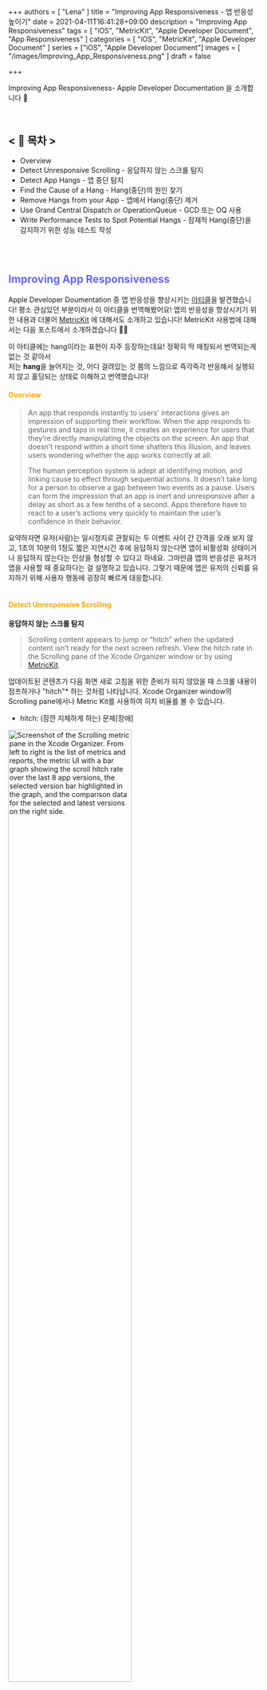 +++
authors = [
    "Lena"
]
title = "Improving App Responsiveness - 앱 반응성 높이기"
date = 2021-04-11T16:41:28+09:00
description = "Improving App Responsiveness"
tags = [
     "iOS", "MetricKit", "Apple Developer Document", "App Responsiveness"
]
categories = [
     "iOS", "MetricKit", "Apple Developer Document"
]
series = ["iOS", "Apple Developer Document"]
images = [
  "/images/Improving_App_Responsiveness.png"
]
draft = false

+++

Improving App Responsiveness- Apple Developer Documentation 을 소개합니다 📲 <br>

<br>

<!--more-->



## <  📑 목차  >

* Overview
* Detect Unresponsive Scrolling  -  응답하지 않는 스크롤 탐지
* Detect App Hangs  -  앱 중단 탐지
* Find the Cause of a Hang  -  Hang(중단)의 원인 찾기
* Remove Hangs from your App  -  앱에서 Hang(중단) 제거
* Use Grand Central Dispatch or OperationQueue  -  GCD 또는 OQ 사용
* Write Performance Tests to Spot Potential Hangs  -  잠재적 Hang(중단)을 감지하기 위한 성능 테스트 작성

<br><br>

## <span style="color: #6666FF"> Improving App Responsiveness </span>

Apple Developer Doumentation 중 앱 반응성을 향상시키는 [아티클](https://developer.apple.com/documentation/xcode/improving_your_app_s_performance/improving_app_responsiveness)을 발견했습니다! 평소 관심있던 부분이라서 이 아티클을 번역해봤어요! 앱의 반응성을 향상시키기 위한 내용과 더불어 [MetricKit](https://developer.apple.com/documentation/metrickit) 에 대해서도 소개하고 있습니다! MetricKit 사용법에 대해서는 다음 포스트에서 소개하겠습니다 💃🕺

이 아티클에는 hang이라는 표현이 자주 등장하는데요! 정확히 딱 매칭되서 번역되는게 없는 것 같아서  
저는 **hang**을 늘어지는 것, 어디 걸려있는 것 쯤의 느낌으로 즉각즉각 반응해서 실행되지 않고 홀딩되는 상태로 이해하고 번역했습니다!


#### <span style="color:orange">Overview</span>
> An app that responds instantly to users' interactions gives an impression of supporting their workflow. When the app responds to gestures and taps in real time, it creates an experience for users that they’re directly manipulating the objects on the screen. An app that doesn’t respond within a short time shatters this illusion, and leaves users wondering whether the app works correctly at all.
>
>
> The human perception system is adept at identifying motion, and linking cause to effect through sequential actions. It doesn’t take long for a person to observe a gap between two events as a pause. Users can form the impression that an app is inert and unresponsive after a delay as short as a few tenths of a second. Apps therefore have to react to a user’s actions very quickly to maintain the user’s confidence in their behavior.

요약하자면 유저(사람)는 일시정지로 관찰되는 두 이벤트 사이 간 간격을 오래 보지 않고, 1초의 10분의 1정도 짧은 지연시간 후에 응답하지 않는다면 앱이 비활성화 상태이거나 응답하지 않는다는 인상을 형성할 수 있다고 하네요. 그마만큼 앱의 반응성은 유저가 앱을 사용할 때 중요하다는 걸 설명하고 있습니다. 그렇기 때문에 앱은 유저의 신뢰를 유지하기 위해 사용자 행동에 굉장히 빠르게 대응합니다.
<br><br>

#### <span style="color:orange">Detect Unresponsive Scrolling</span>

**응답하지 않는 스크롤 탐지**

> Scrolling content appears to jump or “hitch” when the updated content isn’t ready for the next screen refresh. View the hitch rate in the Scrolling pane of the Xcode Organizer window or by using [MetricKit](https://developer.apple.com/documentation/metrickit).

업데이트된 콘텐츠가 다음 화면 새로 고침을 위한 준비가 되지 않았을 때 스크롤 내용이 점프하거나 "hitch"* 하는 것처럼 나타납니다. Xcode Organizer window의 Scrolling pane에서나 Metric Kit를 사용하여 히치 비율를 볼 수 있습니다.

- hitch: (잠깐 지체하게 하는) 문제[장애] 

<img src="https://docs-assets.developer.apple.com/published/25c6f3b83a/rendered2x-1599869861.png" alt="Screenshot of the Scrolling metric pane in the Xcode Organizer. From left to right is the list of metrics and reports, the metric UI with a bar graph showing the scroll hitch rate over the last 8 app versions, the selected version bar highlighted in the graph, and the comparison data for the selected and latest versions on the right side.  " width="70%;" />

<br>

#### <span style="color:orange">Detect App Hangs</span>

**앱 중단 탐지**

> A “hang” is a specific example of an app failing to respond. An app hangs when it isn’t able to update view content or respond to user actions because the main thread is unavailable. iOS detects when apps hang, and makes the data available through MetricKit and Xcode’s metrics organizer. iOS tracks app hangs when the main thread is unresponsive for at least 250ms, and you can see those results in the metrics organizer, as shown below.

"hang"은 앱이 응답하지 않는 구체적인 예입니다. ① main 스레드를 사용할 수 없어 뷰 콘텐츠를 업데이트할 수 없거나(view 업데이트는 main 스레드에서만 가능하기 때문) ② 사용자 작업에 응답할 수 없을 때 <u>앱이 중단</u>됩니다. iOS는 앱이 중단되는 때를 감지하고 MetricKit 및 Xcode의 metrics organizer를 통해 데이터를 사용할 수 있도록 합니다. iOS는 main 스레드가 250ms 이상 응답하지 않을 때 앱의 hangs를 추적하며, 아래와 같이 metrics organizer에서 결과를 확인할 수 있습니다.(아래 그림 참조)

<img src="https://docs-assets.developer.apple.com/published/90c7baeade/rendered2x-1599869862.png" alt="Screenshot of the Hang Rate metric pane in the Xcode Organizer. From left to right is the list of metrics and reports, the metric UI with a bar graph showing the hang rate over the last 8 app versions, the selected version bar highlighted in the graph, and the comparison data for the selected and latest versions on the right side.  " width="70%;" />

> The Xcode Organizer reports the hang rate as the number of seconds per hour that the app is unresponsive. The Organizer shows both the median hang rate experienced by the typical user, and the extreme 90th percentile hang rate. [MetricKit](https://developer.apple.com/documentation/metrickit) provides the same hang rate metric as a histogram.
>
> iOS supports a broad variety of devices with different hardware capabilities and performance characteristics. Code that performs flawlessly on one hardware model could hang on another. Test the release build of your app on a range of different devices to uncover hangs that only manifest in certain circumstances.

Xcode Organizer는 hang rate를 앱이 응답하지 않는 시간(초)으로 보고합니다. Organizer는 일반 사용자가 경험하는 median hang rate와 최대 90번째 백분위수 hang rate를 모두 표시합니다. [MetricKit](https://developer.apple.com/documentation/metrickit)는 막대 그래프과 동일한  hang rate metric을 제공합니다.

iOS는 다양한 하드웨어 기능과 성능 특성을 가진 다양한 기기를 지원합니다. 한 하드웨어 모델에서 완벽하게 수행되는 코드가 다른 모델에 hang on 될 수 있습니다. 다양한 장치에서 앱의 릴리스 빌드를 테스트하여 특정 상황에서만 나타나는 hang(중단 상태, 장애)를 파악합니다.

#### <br><span style="color:orange">Find the Cause of a Hang</span>

**Hang(중단)의 원인 찾기**

> Apps hang because the main thread isn’t available when it’s time for the app to draw to the screen. This can happen for two reasons: either the main thread is busy executing code, or it’s blocked waiting for a resource to become available or a system call to complete. Use the Thread State Trace instrument to discover which situation causes hangs in your app.
>
> The Thread State Trace instrument shows a timeline of the thread’s state, along with a narrative that details the system calls entered, how long they took, and when iOS has scheduled the thread to run. Combine this information with the System Call Trace instrument, which gives summary statistics of the number and duration of system calls made by each thread, to see whether system calls are blocking your main thread.

앱이 화면에 그려질 때 main 스레드를 사용할 수 없기 때문에 앱이 중단됩니다. 이는 두 가지 이유로 인해 발생할 수 있습니다. ① main 스레드가 코드를 실행 중이거나, ② 리소스를 사용할 수 있을 때까지 대기하거나 시스템 호출이 완료될 때까지 차단(block)됩니다. Thread State Track(스레드 상태 추적) 계측기를 사용하여 앱에 어떤 상황이 중단되는지 확인합니다.

Thread State Track instrument(스레드 상태 추적기) 는 입력된 시스템 호출, 걸린 시간 및 iOS가 스레드를 실행하도록 예약한 시간을 상세히 설명하는 서술(narrative)과 함께 스레드 상태의 타임라인을 보여줍니다. 이 정보와 Thread State Track instrument와 결합은  각 스레드에서 수행한 시스템 호출 수와 지속 시간에 대한 요약 통계를 보여주는데, 이를 통해 시스템 호출이 main 스레드를 차단하는지 여부를 확인할 수 있습니다.

<img src="https://docs-assets.developer.apple.com/published/0ef4f577bb/12137851-c3ea-4b5c-8610-d70afba5d735.png" alt="Illustration showing thread state and system call trace timelines in Instruments." width="70%;" />

>  Click on a particular invocation of a system call in the narrative to view a backtrace of the thread when it made that system call. Use this information to find out which functions or methods on the main thread cause it to hang.

서술(narrative)에서 시스템 호출의 특정 호출(particular invocation)을 클릭하면 스레드가 시스템 호출을 했을 때의 역추적을 볼 수 있습니다. 이 항목에서는 main 스레드의 어떤 함수 또는 메서드가 main 스레드를 멈추게 하는지 알 수 있습니다.

#### <br><span style="color:orange">Remove Hangs from your App</span>

**앱에서 Hang(중단) 제거**

> Make sure your app only interacts with UIKit on the main thread. Direct all other operations to a background thread, operation queue, or Grand Central Dispatch queue. Dispatch the work to that queue or thread asynchronously, and have it asynchronously signal the main thread or queue to update the UI when its background work is done. Don’t synchronize the main thread with a background thread, or make the main thread join a background thread. Both of these actions block the main thread until the work in the background has completed, and deny your app the benefit of concurrent operation.
>
> Separate your UI updates into preparing data for display, and updating view objects to display that data when the view is redrawn. Your app can do the preparation in the background, and only needs to use the main thread to update its views. Indicate to the user that this preparation is underway, giving them the opportunity to cancel or perform other tasks as appropriate.
>
> For example, a particular app uses a [`UIRefreshControl`](https://developer.apple.com/documentation/uikit/uirefreshcontrol) to allow the user to pull a table view down, to refresh its content from the network. The `valueChanged` event on the `UIRefreshControl` triggers an action method on the app’s `UIViewController` subclass. When UIKit invokes this action method, the app makes a request to the server using [`URLSession`](https://developer.apple.com/documentation/foundation/urlsession) and `NSURLDataTask`. On completion of the network task, the app checks whether the download succeeded. If it did, then the app deserializes a JSON object from the downloaded data, updates properties on its model objects based on the fields in the JSON object, then reconfigures its view to reflect the updated model.
>
> Of all of these tasks, only the action method invocation from UIKit and the reconfiguration of the app’s views need to use the main thread. The app can dispatch all other tasks asynchronously to the background, as illustrated below.

앱이 main 스레드의 UIKit과만 상호 작용하는지 확인합니다. 다른 모든 작업을 백그라운드 스레드, operation queue, or Grand Central Dispatch queue로 이동합니다. 작업을 해당 queue 또는 thread로 비동기적으로 보내고(dispatch) main 스레드 또는 queue에 비동기로 신호를 보내어 백그라운드 작업이 완료되면 UI를 업데이트하도록 합니다. main 스레드를 백그라운드 스레드와 동기화하거나 main 스레드가 백그라운드 스레드에 join(합쳐지다, 연결하다, 가입하다)하지 않도록 합니다. 이 두 작업 모두 백그라운드의 작업이 완료될 때까지 min 스레드를 차단하고 동시 작업의 이점(benefit of concurrent operation)을 앱에 거부합니다.

UI 업데이트를 분리하여 표시할 데이터를 준비하고 view를 다시 그릴 때 데이터를 표시할 view 객체를 업데이트합니다. 앱은 백그라운드에서 준비할 수 있으며 main 스레드를 사용하여 view를 업데이트하면 됩니다. 사용자에게 이 준비가 진행 중임을 표시하여, 필요에 따라 다른 작업을 취소하거나 수행할 수 있는 기회를 제공합니다.

예를 들어, 특정 앱은 사용자가 table view를 끌어내려 네트워크로부터 콘텐츠를 새로 고치는 것(아래로 끌어 내리는 터치 이벤트를 통한 새로고침)을 허용하기 위해 (['UIreshControl'](https://developer.apple.com/documentation/uikit/uirefreshcontrol))을 사용합니다. UIRefreshControl의 `valueChanged` 이벤트는 앱의 UI view controller 하위 클래스에 대한 작업 방법을 트리거합니다. UIKit이 이 작업 방식을 호출하면 앱은 [URLSession](https://developer.apple.com/documentation/foundation/urlsession)과 `NSURLDataTask`을 사용하여 서버에 요청을 합니다. 네트워크 작업이 완료되면 앱에서 다운로드 성공 여부를 확인합니다. 이 경우, 앱은 다운로드한 데이터에서 JSON 개체를 역직렬화(deserializes, Decoding을 말합니다)하고 JSON 객체의 필드를 기반으로 모델 개체의 속성을 업데이트한 다음 업데이트된 모델을 반영하도록 view를 재구성합니다.

이러한 모든 작업 중 UIKit에서 호출되는 action method (action 메서드)와 앱의 view 재구성만 main스레드를 사용하면 됩니다. 앱은 아래 그림과 같이 다른 모든 작업을 백그라운드로 비동기식으로 디스패치할 수 있습니다.

<img src="https://docs-assets.developer.apple.com/published/6d462a8042/87ba2a55-ed92-478d-9384-42b55f5bd0c4.png" alt="Illustration showing an app using an asynchronous dispatch queue to increase the responsiveness of its main thread." width="40%;" />

#### <br><span style="color:orange">Minimize View Update Time</span>

**View 업데이트 시간 최소화**

> To provide smooth animations that look like continual motion, iOS updates the screen at least 60 times per second. When your app is in the foreground, the drawing code on the main thread needs to complete before the next frame is needed, to avoid dropping frames and appearing jerky. Taking an extremely long time to draw a frame hangs the app.
>
> Use standard UIKit views wherever possible to ensure efficient view drawing. Where you need a custom view or control to provide functionality unavailable from standard UIKit components, its [`draw(_:)`](https://developer.apple.com/documentation/uikit/uiview/1622529-draw) method should only draw into the specified rectangle. Rely on previously prepared data in `draw(_:)`, don’t perform I/O or complex calculations in this method. Draw only into the rectangle passed as an argument to `draw(_:)` to avoid expensive computations on view components that aren’t drawn to the screen.
>
> A view’s `draw(_:)` is only invoked to update the view for a frame if [`setNeedsDisplay()`](https://developer.apple.com/documentation/uikit/uiview/1622437-setneedsdisplay) was previously called. You should only call `setNeedsDisplay()` when the view’s representation needs updating.

연속 움직임과 같은 부드러운 애니메이션을 제공하기 위해 iOS는 초당 최소 60회 이상 화면을 업데이트합니다. 앱이 foreground에 있을 때 프레임이 떨어지고 jerky(덜컥거리는)해 보이지 않도록 다음 프레임이 필요하기 전에 main 스레드의 drawing code를 완료해야 합니다. 프레임을 그리는 데 매우 오랜 시간이 걸리면 앱이 중단됩니다.

가능한 경우 표준 UIKit 뷰를 사용하여 효율적인 view drawing을 보장합니다. 표준 UIKit 구성 요소에서 사용할 수 없는 기능을 제공하기 위해 사용자 정의 보기 또는 컨트롤이 필요한 경우, ['draw(_:)'](https://developer.apple.com/documentation/uikit/uiview/1622529-draw) 메서드는 지정된 직사각형에만 그릴 수 있습니다. 이 방법에서 I/O 또는 복잡한 계산을 수행하지 않는 `draw(_:)`에서 이전에 준비한 데이터에 의존하십시오. 화면에 그려지지 않는 뷰 구성요소의 값비싼 연산 수행을 피하기 위해 `draw(_:)` 인수로 전달된 직사각형에만 그립니다. (화면에 그려지지 않는 view components를 그리는 연산 비용이 많이 드는 일을 피하기 위해 `draw(_:)` 인수로 전달된 직사각형에만 그립니다. )

view의 'draw(_:)'는 ['setNeedsDisplay()'](https://developer.apple.com/documentation/uikit/uiview/1622437-setneedsdisplay))가 이전에 호출된 경우에만 frame의 view( view for a frame )를 업데이트하기 호출됩니다. view 표현을 업데이트해야 할 경우에만 `setNeedsDisplay()`를 호출해야 합니다.

#### <br><span style="color:orange">Use Grand Central Dispatch or OperationQueue</span>

**GCD 또는 OQ 사용**

> As the number of threads running on the device increases, iOS schedules each thread less often on a CPU core. Any individual thread—including your app’s main thread—runs on a core for less time. `Grand Central Dispatch (GCD)` and [`OperationQueue`](https://developer.apple.com/documentation/foundation/operationqueue) both maintain an internal pool of worker threads that’s tuned to the device capacity and load. Use these technologies, instead of creating your own background threads, to ensure balance between scheduling as much work as possible and allowing iOS to run other threads, including the main thread and operating system tasks.

디바이스에서 실행되는 스레드 수가 증가함에 따라 iOS는 CPU 코어에 각 스레드 스케줄을 적게(less) 잡습니다. 앱의 main 스레드를 포함한 모든 개별 스레드는 코어에서 실행되는 시간이 단축됩니다. GCD(Grand Central Dispatch)와 [Operation Queue(Operation Queue)](https://developer.apple.com/documentation/foundation/operationqueue)는 모두 디바이스 용량과 부하에 맞춰 조정된 worker threads의 내부 풀을 유지하고 있다. 이러한 기술을 사용하면 백그라운드 스레드를 직접 만드는 대신 가능한 한 많은 작업을 스케줄링하고 iOS에서 기본 스레드 및 운영 체제 작업을 포함한 다른 스레드를 실행할 수 있도록 균형을 유지할 수 있습니다.

#### <br><span style="color:orange">Write Performance Tests to Spot Potential Hangs</span>

**잠재적 Hang(중단)을 감지하기 위한 성능 테스트 작성**

> For code that must execute on the main thread, create an XCTest performance test to measure the time spent running the code. Execute the relevant code in a [`measure(_:)`](https://developer.apple.com/documentation/xctest/xctestcase/1496290-measure) block. You can either accept the average runtime of your code block as the baseline, or edit the baseline and set it to 0.25s (the maximum time iOS allows for main thread execution before recording a hang). The performance test fails if the code requires significantly longer than the baseline time to execute.

main 스레드에서 실행해야 하는 코드의 경우 XCT 테스트 성능 테스트를 생성하여 코드를 실행하는 데 걸린 시간을 측정합니다. [`measure(_:)`](https://developer.apple.com/documentation/xctest/xctestcase/1496290-measure) 블록에서 관련 코드를 실행합니다. 코드 블록의 평균 런타임을 기준으로 사용하거나 기준선을 편집하여 0.25초(iOS가 main 스레드를 실행하는 데 허용되는 최대 시간)로 설정할 수 있습니다. 코드가 실행되는 데 기준 시간보다 상당히 긴 시간이 필요한 경우 성능 테스트가 실패합니다.


## <span style="color: #6666FF">참고</span>

1. [Improving App Responsiveness](https://developer.apple.com/documentation/xcode/improving_your_app_s_performance/improving_app_responsiveness)

<br>